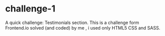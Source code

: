 # challenge-1
A quick challenge: Testimonials section.
This is a challenge form Frontend.io solved (and coded) by me , i used only HTML5 CSS and SASS.
